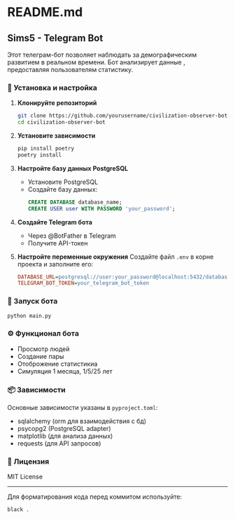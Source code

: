 # README.md

## Sims5 - Telegram Bot

Этот телеграм-бот позволяет наблюдать за демографическим развитием в реальном времени. Бот анализирует данные , предоставляя пользователям статистику.

### 🔧 Установка и настройка

1. **Клонируйте репозиторий**
   ```bash
   git clone https://github.com/yourusername/civilization-observer-bot.git
   cd civilization-observer-bot
   ```

2. **Установите зависимости**
   ```bash
   pip install poetry
   poetry install
   ```

3. **Настройте базу данных PostgreSQL**
   - Установите PostgreSQL
   - Создайте базу данных:
     ```sql
     CREATE DATABASE database_name;
     CREATE USER user WITH PASSWORD 'your_password';

4. **Создайте Telegram бота**
   - Через @BotFather в Telegram
   - Получите API-токен

5. **Настройте переменные окружения**
   Создайте файл `.env` в корне проекта и заполните его:
   ```ini
   DATABASE_URL=postgresql://user:your_password@localhost:5432/database_name
   TELEGRAM_BOT_TOKEN=your_telegram_bot_token

### 🚀 Запуск бота
```bash
python main.py
```

### ⚙️ Функционал бота
-  Просмотр людей
-  Создание пары 
-  Отоброжение статистикиа
-  Симуляция 1 месяца, 1/5/25 лет

### 📦 Зависимости
Основные зависимости указаны в `pyproject.toml`:
- sqlalchemy (orm для взаимодействия с бд)
- psycopg2 (PostgreSQL adapter)
- matplotlib (для анализа данных)
- requests (для API запросов)

### 📝 Лицензия
MIT License

---

Для форматирования кода перед коммитом используйте:
```bash
black .
```
